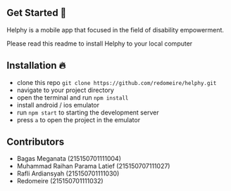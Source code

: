 ## Get Started 🚀  
Helphy is a mobile app that focused in the field of disability empowerment.
 
Please read this readme to install Helphy to your local computer 

## Installation 🔥  
- clone this repo `git clone https://github.com/redomeire/helphy.git`
- navigate to your project directory
- open the terminal and run `npm install`
- install android / ios emulator
- run `npm start` to starting the development server
- press `a` to open the project in the emulator

## Contributors
- Bagas Meganata (215150701111004)
- Muhammad Raihan Parama Latief (215150707111027)
- Rafli Ardiansyah (215150701111030)
- Redomeire (215150701111032)